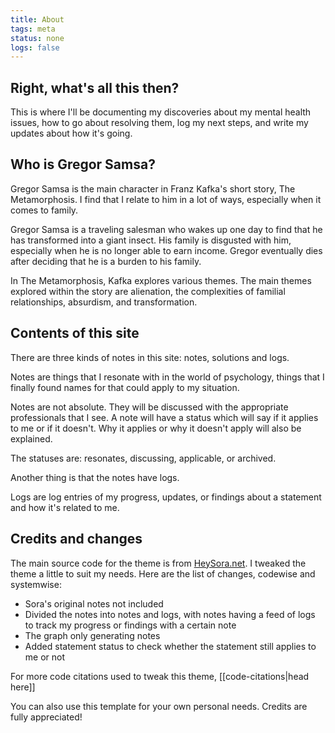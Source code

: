 ```yaml
---
title: About
tags: meta
status: none
logs: false
---
```


## Right, what's all this then?

This is where I'll be documenting my discoveries about my mental health issues, how to go about resolving them, log my next steps, and write my updates about how it's going.

## Who is Gregor Samsa?

Gregor Samsa is the main character in Franz Kafka's short story, The Metamorphosis. I find that I relate to him in a lot of ways, especially when it comes to family.

Gregor Samsa is a traveling salesman who wakes up one day to find that he has transformed into a giant insect. His family is disgusted with him, especially when he is no longer able to earn income. Gregor eventually dies after deciding that he is a burden to his family.

In The Metamorphosis, Kafka explores various themes. The main themes explored within the story are alienation, the complexities of familial relationships, absurdism, and transformation.

## Contents of this site

There are three kinds of notes in this site: notes, solutions and logs.

Notes are things that I resonate with in the world of psychology, things that I finally found names for that could apply to my situation. 

Notes are not absolute. They will be discussed with the appropriate professionals that I see. A note will have a status which will say if it applies to me or if it doesn't. Why it applies or why it doesn't apply will also be explained.

The statuses are: resonates, discussing, applicable, or archived.

Another thing is that the notes have logs.

Logs are log entries of my progress, updates, or findings about a statement and how it's related to me. 

## Credits and changes

The main source code for the theme is from [HeySora.net](https://github.com/HeySora/garden.heysora.net). I tweaked the theme a little to suit my needs. Here are the list of changes, codewise and systemwise:

- Sora's original notes not included
- Divided the notes into notes and logs, with notes having a feed of logs to track my progress or findings with a certain note
- The graph only generating notes
- Added statement status to check whether the statement still applies to me or not

For more code citations used to tweak this theme, [[code-citations|head here]]

You can also use this template for your own personal needs. Credits are fully appreciated!